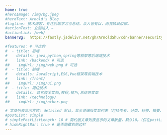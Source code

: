 ```yaml
---
home: true
#heroImage: /img/bg.jpeg
#heroText: Arnold's Blog
#tagline: 技术博客，专注后端学习与总结。众人皆有以，而我独顽似鄙。
#actionText: 立刻进入 →
#actionLink: /web/
bannerBg:  https://fastly.jsdelivr.net/gh/ArnoldShu/cdn/banner/security_guy.png # auto => 网格纹背景(有bodyBgImg时无背景)，默认 | none => 无 | '大图地址' | background: 自定义背景样式       提示：如发现文本颜色不适应你的背景时可以到palette.styl修改$bannerTextColor变量

#features: # 可选的
#  - title: 后端
#    details: java,python,spring等框架等后端端技术
#    link: /backend/ # 可选
##    imgUrl: /img/web.png # 可选
#  - title: 前端
#    details: JavaScript,ES6,Vue框架等前端技术
#    link: /front/
##    imgUrl: /img/ui.png
#  - title: 周边技术
#    details: 其它技术文档,教程,技巧,总结等文章
#    link: /technology/
##    imgUrl: /img/other.png

# 文章列表显示方式: detailed 默认，显示详细版文章列表（包括作者、分类、标签、摘要、分页等）| simple => 显示简约版文章列表（仅标题和日期）| none 不显示文章列表
#postList: simple
# simplePostListLength: 10 # 简约版文章列表显示的文章数量，默认10。（仅在postList设置为simple时生效）
# hideRightBar: true # 是否隐藏右侧边栏
---
```

